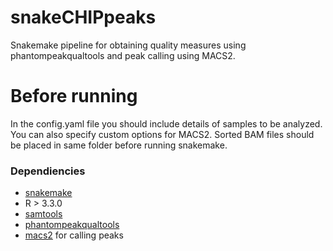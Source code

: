 # snakeCHIPpeaks
Snakemake pipeline for obtaining quality measures using phantompeakqualtools and peak calling using MACS2. 

# Before running
In the config.yaml file you should include details of samples to be analyzed. You can also specify custom options for MACS2.
Sorted BAM files should be placed in same folder before running snakemake.

### Dependiencies
* [snakemake](https://snakemake.readthedocs.io/en/stable/)
* R > 3.3.0
* [samtools](http://www.htslib.org/)
* [phantompeakqualtools](https://github.com/kundajelab/phantompeakqualtools)
* [macs2](https://github.com/taoliu/MACS) for calling peaks
